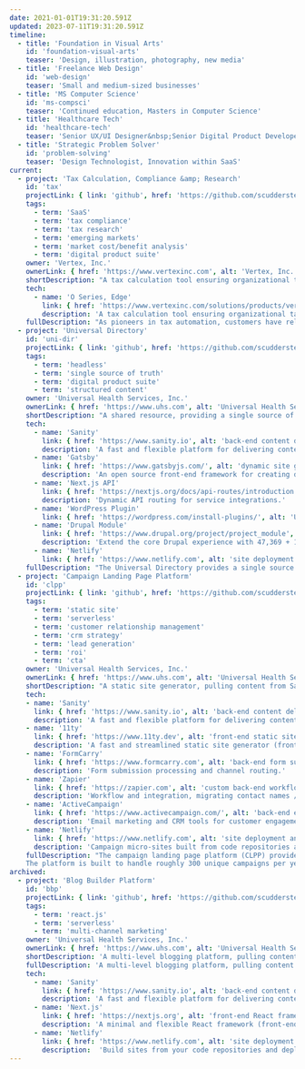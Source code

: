 ```yaml
---
date: 2021-01-01T19:31:20.591Z
updated: 2023-07-11T19:31:20.591Z
timeline:
  - title: 'Foundation in Visual Arts'
    id: 'foundation-visual-arts'
    teaser: 'Design, illustration, photography, new media'
  - title: 'Freelance Web Design'
    id: 'web-design'
    teaser: 'Small and medium-sized businesses'
  - title: 'MS Computer Science'
    id: 'ms-compsci'
    teaser: 'Continued education, Masters in Computer Science'
  - title: 'Healthcare Tech'
    id: 'healthcare-tech'
    teaser: 'Senior UX/UI Designer&nbsp;Senior Digital Product Developer'
  - title: 'Strategic Problem Solver'
    id: 'problem-solving'
    teaser: 'Design Technologist, Innovation within SaaS'
current:
  - project: 'Tax Calculation, Compliance &amp; Research'
    id: 'tax'
    projectLink: { link: 'github', href: 'https://github.com/scudderstevens', alt: 'GitHub Project Repo' }
    tags:
      - term: 'SaaS'
      - term: 'tax compliance'
      - term: 'tax research'
      - term: 'emerging markets'
      - term: 'market cost/benefit analysis'
      - term: 'digital product suite'
    owner: 'Vertex, Inc.'
    ownerLink: { href: 'https://www.vertexinc.com', alt: 'Vertex, Inc.' }
    shortDescription: "A tax calculation tool ensuring organizational tax compliance for existing markets. An integrated software as a service solution for providing key tax insights, determining all applicable laws, navigating complex product categories and jurisdictional tax obligations. Additionally, the Software as a Solution platform enables organizations to research cost/benefit analysis, determining attractive new markets through timely jurisdictional or product categories tax exemptions."
    tech:
      - name: 'O Series, Edge'
        link: { href: 'https://www.vertexinc.com/solutions/products/vertex-o-series-edge', alt: 'Calculate tax at the point of transaction using edge computing.' }
        description: 'A tax calculation tool ensuring organizational tax compliance for existing markets. An integrated software as a service solution for providing key tax insights, determining all applicable laws, navigating complex product categories and jurisdictional tax obligations. Additionally, the Software as a Solution platform enables organizations to research cost/benefit analysis, determining attractive new markets through timely jurisdictional or product categories tax exemptions.'
    fullDescription: "As pioneers in tax automation, customers have relied on Vertex to deliver trusted tax solutions for decades. Tax compliance and research has evolved since the pre-digital days when Vertex first started. During the existence of an Innovation department at Vertex, I have been fortunate to have been involved in many projects. To date, there have only been two (2) projects to have successfully progressed through the stage gate process. My work producing prototypes, conducting interviews and supporting internal peer reviews, I have contributed to a Team effort ensuring a solution’s technical viability and strategy validity. Currently, one project is in the MVP stage and the second is approaching the General Availability release phase."
  - project: 'Universal Directory'
    id: 'uni-dir'
    projectLink: { link: 'github', href: 'https://github.com/scudderstevens', alt: 'GitHub Project Repo' }
    tags:
      - term: 'headless'
      - term: 'single source of truth'
      - term: 'digital product suite'
      - term: 'structured content'
    owner: 'Universal Health Services, Inc.'
    ownerLink: { href: 'https://www.uhs.com', alt: 'Universal Health Services, Inc.' }
    shortDescription: "A shared resource, providing a single source of truth for all healthcare verticals, locations, general medical education consortiums, healthcare provider profiles and service integrations. A Sanity back-end powering a range of use cases and a front-ends, each designed to meet specific product requirements."
    tech:
      - name: 'Sanity'
        link: { href: 'https://www.sanity.io', alt: 'back-end content delivery platform' }
        description: 'A fast and flexible platform for delivering content to digital devices and products (back-end).'
      - name: 'Gatsby'
        link: { href: 'https://www.gatsbyjs.com/', alt: 'dynamic site generator for dynamic web developers' }
        description: 'An open source front-end framework for creating dynamic, optimized websites.'
      - name: 'Next.js API'
        link: { href: 'https://nextjs.org/docs/api-routes/introduction', alt: 'API routes provide a solution to build your API with Next.js' }
        description: 'Dynamic API routing for service integrations.'
      - name: 'WordPress Plugin'
        link: { href: 'https://wordpress.com/install-plugins/', alt: 'Use Plugins to customize WordPress for specific needs or anything you can imagine' }description: 'Extend the core WordPress experience with 58,859 + 1 Universal Directory plugin.'
      - name: 'Drupal Module'
        link: { href: 'https://www.drupal.org/project/project_module', alt: 'Add functionality and customization options with thousands of modules contributed by the Drupal community' }
        description: 'Extend the core Drupal experience with 47,369 + 1 Universal Directory module.'
      - name: 'Netlify'
        link: { href: 'https://www.netlify.com', alt: 'site deployment and managment platform' } description:  'Front and back-ends built from code repositories and deployed to a global CDN network.'
    fullDescription: "The Universal Directory provides a single source of truth for multiple web solutions; this allows us to maintain consistent data across Universal Health Services' suite of digital products, thereby reducing code redundancy and preventing software bugs. All healthcare verticals, locations, general medical education consortiums, healthcare provider profiles and service integrations are managed from one universal resource. This massive project evolved from a single Proof-of-Concept; a Sanity solution defined to be a limited use case and test bed. The current, more comprehensive version continues to be refined as it is integrated into new projects. The platform now powers web sites across all healthcare verticals with a custom WordPress plugin and Drupal module. An application programming interface (API) allows the Uni-Dir to manage internal (UHS corporate) and external service integrations."
  - project: 'Campaign Landing Page Platform'
    id: 'clpp'
    projectLink: { link: 'github', href: 'https://github.com/scudderstevens', alt: 'GitHub Project Repo' }
    tags:
      - term: 'static site'
      - term: 'serverless'
      - term: 'customer relationship management'
      - term: 'crm strategy'
      - term: 'lead generation'
      - term: 'roi'
      - term: 'cta'
    owner: 'Universal Health Services, Inc.'
    ownerLink: { href: 'https://www.uhs.com', alt: 'Universal Health Services, Inc.' }
    shortDescription: "A static site generator, pulling content from Sanity, to create campaign micro-sites. Each micro-site is a single page with campaign specific information and a contact form. After a form is submitted, a user is forwarded to a thank you page with supplemental call-to-actions, such as FAQs or instructional videos. The platform supports Acute Care, IPM, Behavior Health and Corporate marketing campaigns, all while maintaining HIPAA compliance."
    tech:
    - name: 'Sanity'
      link: { href: 'https://www.sanity.io', alt: 'back-end content delivery platform' }
      description: 'A fast and flexible platform for delivering content to digital devices and products (back-end).'
    - name: '11ty'
      link: { href: 'https://www.11ty.dev', alt: 'front-end static site generator' }
      description: 'A fast and streamlined static site generator (front-end).'
    - name: 'FormCarry'
      link: { href: 'https://www.formcarry.com', alt: 'back-end form submission processing and routing' }
      description: 'Form submission processing and channel routing.'
    - name: 'Zapier'
      link: { href: 'https://zapier.com', alt: 'custom back-end workflow & integration' }
      description: 'Workflow and integration, migrating contact names / emails from form submissions into ActiveCampaign.'
    - name: 'ActiveCampaign'
      link: { href: 'https://www.activecampaign.com/', alt: 'back-end email marketing platform' }
      description: 'Email marketing and CRM tools for customer engagement & retention.'
    - name: 'Netlify'
      link: { href: 'https://www.netlify.com', alt: 'site deployment and managment platform' }
      description: 'Campaign micro-sites built from code repositories and deployed to a global CDN network.'
    fullDescription: "The campaign landing page platform (CLPP) provides a robust and automated platform to build static <html> file pages. The platform can spin up Landing/Thank You page pairs for paid radio, pay-per-click or television advertisements. The CLPP supports campaigns from healthcare systems to individual healthcare locations, across all healthcare verticals.
    The platform is built to handle roughly 300 unique campaigns per year and up to 10,000 submissions per month. Form submissions are handled by the Universal Health Services Referral Registration Team. Name and email addresses are automatically migrated into ActiveCampaign, a customer relationship management system, for subsequent email newsletters. This whole process maintains end-to-end HIPAA compliance to protect sensitive patient information while providing actionable marketing data and a clear return on investment."
archived:
  - project: 'Blog Builder Platform'
    id: 'bbp'
    projectLink: { link: 'github', href: 'https://github.com/scudderstevens', alt: 'GitHub Project Repo' }
    tags:
      - term: 'react.js'
      - term: 'serverless'
      - term: 'multi-channel marketing'
    owner: 'Universal Health Services, Inc.'
    ownerLink: { href: 'https://www.uhs.com', alt: 'Universal Health Services, Inc.' }
    shortDescription: 'A multi-level blogging platform, pulling content from Sanity and Baldwin Publishing, to create all Acutecare, IPM, Behavior Health and Corporate blogs.'
    fullDescription: 'A multi-level blogging platform, pulling content from Sanity and Baldwin Publishing, to create all Acutecare, IPM, Behavior Health and Corporate blogs.'
    tech:
      - name: 'Sanity'
        link: { href: 'https://www.sanity.io', alt: 'back-end content delivery platform' }
        description: 'A fast and flexible platform for delivering content to digital devices and products (back-end).'
      - name: 'Next.js'
        link: { href: 'https://nextjs.org', alt: 'front-end React framework' }
        description: 'A minimal and flexible React framework (front-end).'
      - name: 'Netlify'
        link: { href: 'https://www.netlify.com', alt: 'site deployment and managment platform' }
        description:  'Build sites from your code repositories and deploy to a global CDN network.'
---
```


